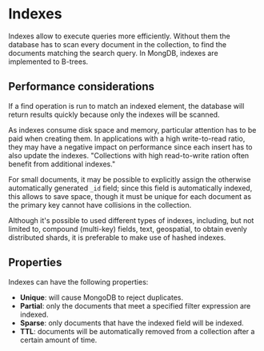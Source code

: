 # Indexes

Indexes allow to execute queries more efficiently. Without them the database has to scan every document in the collection, to find the documents matching the search query. In MongDB, indexes are implemented to B-trees.

## Performance considerations

If a find operation is run to match an indexed element, the database will return results quickly because only the indexes will be scanned.

As indexes consume disk space and memory, particular attention has to be paid when creating them. In applications with a high write-to-read ratio, they may have a negative impact on performance since each insert has to also update the indexes. "Collections with high read-to-write ration often benefit from additional indexes."

For small documents, it may be possible to explicitly assign the otherwise automatically generated `_id` field; since this field is automatically indexed, this allows to save space, though it must be unique for each document as the primary key cannot have collisions in the collection.

Although it's possible to used different types of indexes, including, but not limited to, compound (multi-key) fields, text, geospatial, to obtain evenly distributed shards, it is preferable to make use of hashed indexes.

## Properties

Indexes can have the following properties:

- **Unique**: will cause MongoDB to reject duplicates.
- **Partial**: only the documents that meet a specified filter expression are indexed.
- **Sparse**: only documents that have the indexed field will be indexed.
- **TTL**: documents will be automatically removed from a collection after a certain amount of time.